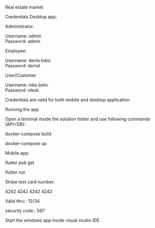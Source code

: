 Real estate market

Credentials Desktop app:

Administrator:

Username: admin             
Password: admin                                      

Employee:

Username: denis.tokic  
Password: denist     



User/Customer

Username: niko.belic                        
Password: nikob     

Credentials are valid for both mobile and desktop application.


Running the app

Open a terminal inside the solution folder and use following commands (API+DB):

docker-compose build

docker-compose up

Mobile app: 

flutter pub get

flutter run

Stripe test card number:

4242 4242 4242 4242

Valid thru : 12/34

security code : 567



Start the windows app inside visual studio IDE.
